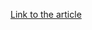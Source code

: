[Link to the article](https://www.bitdefender.com/en-gb/blog/labs/audio-deepfakes-celebrity-endorsed-giveaway-scams-and-fraudulent-investment-opportunities-flood-social-media-platforms/)
